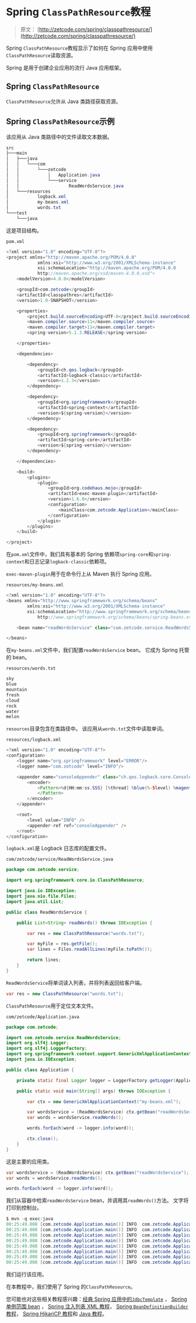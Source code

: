 # Spring `ClassPathResource`教程

> 原文： [http://zetcode.com/spring/classpathresource/](http://zetcode.com/spring/classpathresource/)

Spring `ClassPathResource`教程显示了如何在 Spring 应用中使用`ClassPathResource`读取资源。

Spring 是用于创建企业应用的流行 Java 应用框架。

## Spring `ClassPathResource`

`ClassPathResource`允许从 Java 类路径获取资源。

## Spring `ClassPathResource`示例

该应用从 Java 类路径中的文件读取文本数据。

```java
src
├───main
│   ├───java
│   │   └───com
│   │       └───zetcode
│   │           │   Application.java
│   │           └───service
│   │                   ReadWordsService.java
│   └───resources
│           logback.xml
│           my-beans.xml
│           words.txt
└───test
    └───java

```

这是项目结构。

`pom.xml`

```java
<?xml version="1.0" encoding="UTF-8"?>
<project xmlns="http://maven.apache.org/POM/4.0.0"
            xmlns:xsi="http://www.w3.org/2001/XMLSchema-instance"
            xsi:schemaLocation="http://maven.apache.org/POM/4.0.0
            http://maven.apache.org/xsd/maven-4.0.0.xsd">
    <modelVersion>4.0.0</modelVersion>

    <groupId>com.zetcode</groupId>
    <artifactId>classpathres</artifactId>
    <version>1.0-SNAPSHOT</version>

    <properties>
        <project.build.sourceEncoding>UTF-8</project.build.sourceEncoding>
        <maven.compiler.source>11</maven.compiler.source>
        <maven.compiler.target>11</maven.compiler.target>
        <spring-version>5.1.3.RELEASE</spring-version>

    </properties>

    <dependencies>

        <dependency>
            <groupId>ch.qos.logback</groupId>
            <artifactId>logback-classic</artifactId>
            <version>1.2.3</version>
        </dependency>

        <dependency>
            <groupId>org.springframework</groupId>
            <artifactId>spring-context</artifactId>
            <version>${spring-version}</version>
        </dependency>

        <dependency>
            <groupId>org.springframework</groupId>
            <artifactId>spring-core</artifactId>
            <version>${spring-version}</version>
        </dependency>

    </dependencies>

    <build>
        <plugins>
            <plugin>
                <groupId>org.codehaus.mojo</groupId>
                <artifactId>exec-maven-plugin</artifactId>
                <version>1.6.0</version>
                <configuration>
                    <mainClass>com.zetcode.Application</mainClass>
                </configuration>
            </plugin>
        </plugins>
    </build>

</project>

```

在`pom.xml`文件中，我们具有基本的 Spring 依赖项`spring-core`和`spring-context`和日志记录`logback-classic`依赖项。

`exec-maven-plugin`用于在命令行上从 Maven 执行 Spring 应用。

`resources/my-beans.xml`

```java
<?xml version="1.0" encoding="UTF-8"?>
<beans xmlns="http://www.springframework.org/schema/beans"
        xmlns:xsi="http://www.w3.org/2001/XMLSchema-instance"
        xsi:schemaLocation="http://www.springframework.org/schema/beans
            http://www.springframework.org/schema/beans/spring-beans.xsd">

    <bean name="readWordsService" class="com.zetcode.service.ReadWordsService"/>

</beans>

```

在`my-beans.xml`文件中，我们配置`readWordsService` bean。 它成为 Spring 托管的 bean。

`resources/words.txt`

```java
sky
blue
mountain
fresh
cloud
rock
water
melon

```

`resources`目录包含在类路径中。 该应用从`words.txt`文件中读取单词。

`resources/logback.xml`

```java
<?xml version="1.0" encoding="UTF-8"?>
<configuration>
    <logger name="org.springframework" level="ERROR"/>
    <logger name="com.zetcode" level="INFO"/>

    <appender name="consoleAppender" class="ch.qos.logback.core.ConsoleAppender">
        <encoder>
            <Pattern>%d{HH:mm:ss.SSS} [%thread] %blue(%-5level) %magenta(%logger{36}) - %msg %n
            </Pattern>
        </encoder>
    </appender>

    <root>
        <level value="INFO" />
        <appender-ref ref="consoleAppender" />
    </root>
</configuration>

```

`logback.xml`是 Logback 日志库的配置文件。

`com/zetcode/service/ReadWordsService.java`

```java
package com.zetcode.service;

import org.springframework.core.io.ClassPathResource;

import java.io.IOException;
import java.nio.file.Files;
import java.util.List;

public class ReadWordsService {

    public List<String> readWords() throws IOException {

        var res = new ClassPathResource("words.txt");

        var myFile = res.getFile();
        var lines = Files.readAllLines(myFile.toPath());

        return lines;
    }
}

```

`ReadWordsService`将单词读入列表，并将列表返回给客户端。

```java
var res = new ClassPathResource("words.txt");

```

`ClassPathResource`用于定位文本文件。

`com/zetcode/Application.java`

```java
package com.zetcode;

import com.zetcode.service.ReadWordsService;
import org.slf4j.Logger;
import org.slf4j.LoggerFactory;
import org.springframework.context.support.GenericXmlApplicationContext;
import java.io.IOException;

public class Application {

    private static final Logger logger = LoggerFactory.getLogger(Application.class);

    public static void main(String[] args) throws IOException {

        var ctx = new GenericXmlApplicationContext("my-beans.xml");

        var wordsService = (ReadWordsService) ctx.getBean("readWordsService");
        var words = wordsService.readWords();

        words.forEach(word -> logger.info(word));

        ctx.close();
    }
}

```

这是主要的应用类。

```java
var wordsService = (ReadWordsService) ctx.getBean("readWordsService");
var words = wordsService.readWords();

words.forEach(word -> logger.info(word));

```

我们从容器中检索`readWordsService` bean，并调用其`readWords()`方法。 文字将打印到控制台。

```java
$ mvn -q exec:java
00:25:49.008 [com.zetcode.Application.main()] INFO  com.zetcode.Application - sky
00:25:49.008 [com.zetcode.Application.main()] INFO  com.zetcode.Application - blue
00:25:49.008 [com.zetcode.Application.main()] INFO  com.zetcode.Application - mountain
00:25:49.008 [com.zetcode.Application.main()] INFO  com.zetcode.Application - fresh
00:25:49.008 [com.zetcode.Application.main()] INFO  com.zetcode.Application - cloud
00:25:49.008 [com.zetcode.Application.main()] INFO  com.zetcode.Application - rock
00:25:49.008 [com.zetcode.Application.main()] INFO  com.zetcode.Application - water
00:25:49.008 [com.zetcode.Application.main()] INFO  com.zetcode.Application - melon

```

我们运行该应用。

在本教程中，我们使用了 Spring 的`ClassPathResource`。

您可能也对这些相关教程感兴趣：[经典 Spring 应用中的`JdbcTemplate`](/articles/springjdbctemplate/) ， [Spring 单例范围 bean](/spring/singletonscope/) ， [Spring 注入列表 XML 教程](/spring/injectlistxml/)， [Spring `BeanDefinitionBuilder`教程](/spring/beandefinitionbuilder/)， [Spring HikariCP 教程](/articles/springhikaricp/)和 [Java 教程](/lang/java/)。